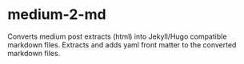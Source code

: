 # medium-2-md

Converts medium post extracts (html) into Jekyll/Hugo compatible markdown files. Extracts and adds yaml front matter to the converted markdown files.

